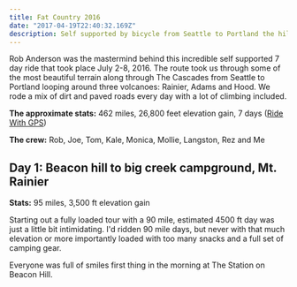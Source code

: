 ```yaml
---
title: Fat Country 2016
date: "2017-04-19T22:40:32.169Z"
description: Self supported by bicycle from Seattle to Portland the hilly, dirty way
---
```


Rob Anderson was the mastermind behind this incredible self supported 7 day ride that took place July 2-8, 2016. The route took us through some of the most beautiful terrain along through The Cascades from Seattle to Portland looping around three volcanoes: Rainier, Adams and Hood. We rode a mix of dirt and paved roads every day with a lot of climbing included.

**The approximate stats:** 462 miles, 26,800 feet elevation gain, 7 days ([Ride With GPS](https://ridewithgps.com/routes/15080585))

**The crew:** Rob, Joe, Tom, Kale, Monica, Mollie, Langston, Rez and Me

## Day 1: Beacon hill to big creek campground, Mt. Rainier

**Stats:** 95 miles, 3,500 ft elevation gain

Starting out a fully loaded tour with a 90 mile, estimated 4500 ft day was just a little bit intimidating. I'd ridden 90 mile days, but never with that much elevation or more importantly loaded with too many snacks and a full set of camping gear.

Everyone was full of smiles first thing in the morning at The Station on Beacon Hill.

